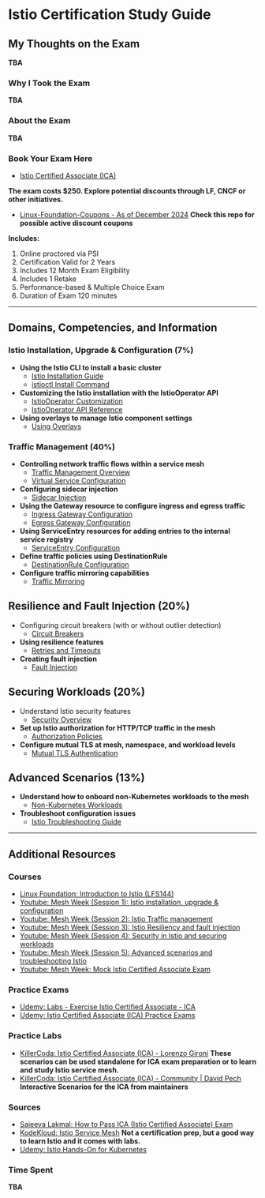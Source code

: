 
# Istio Certification Study Guide

## My Thoughts on the Exam
**TBA**

### Why I Took the Exam
**TBA**

### About the Exam
**TBA**

### Book Your Exam Here
- [Istio Certified Associate (ICA)](https://training.linuxfoundation.org/certification/istio-certified-associate-ica/)

**The exam costs $250. Explore potential discounts through LF, CNCF or other initiatives.**
- [Linux-Foundation-Coupons - As of December 2024](https://github.com/CloudNativeStudyGroup/Linux-Foundation-Coupons) **Check this repo for possible active discount coupons**

**Includes:**  
1. Online proctored via PSI
2. Certification Valid for 2 Years  
3. Includes 12 Month Exam Eligibility  
4. Includes 1 Retake  
5. Performance-based & Multiple Choice Exam  
6. Duration of Exam 120 minutes  

---

## Domains, Competencies, and Information

### Istio Installation, Upgrade & Configuration (7%)
- **Using the Istio CLI to install a basic cluster**
  - [Istio Installation Guide](https://istio.io/latest/docs/setup/install/)
  - [istioctl Install Command](https://istio.io/latest/docs/setup/install/istioctl/)
- **Customizing the Istio installation with the IstioOperator API**
  - [IstioOperator Customization](https://istio.io/latest/docs/setup/install/istioctl/#customizing-the-configuration)
  - [IstioOperator API Reference](https://istio.io/latest/docs/reference/config/istio.operator.v1alpha1/)
- **Using overlays to manage Istio component settings**
  - [Using Overlays](https://istio.io/latest/docs/setup/install/istioctl/#customizing-installation-with-an-overlay)

### Traffic Management (40%)
- **Controlling network traffic flows within a service mesh**
  - [Traffic Management Overview](https://istio.io/latest/docs/concepts/traffic-management/)
  - [Virtual Service Configuration](https://istio.io/latest/docs/reference/config/networking/virtual-service/)
- **Configuring sidecar injection**
  - [Sidecar Injection](https://istio.io/latest/docs/setup/additional-setup/sidecar-injection/)
- **Using the Gateway resource to configure ingress and egress traffic**
  - [Ingress Gateway Configuration](https://istio.io/latest/docs/tasks/traffic-management/ingress/)
  - [Egress Gateway Configuration](https://istio.io/latest/docs/tasks/traffic-management/egress/)
- **Using ServiceEntry resources for adding entries to the internal service registry**
  - [ServiceEntry Configuration](https://istio.io/latest/docs/reference/config/networking/service-entry/)
- **Define traffic policies using DestinationRule**
  - [DestinationRule Configuration](https://istio.io/latest/docs/reference/config/networking/destination-rule/)
- **Configure traffic mirroring capabilities**
  - [Traffic Mirroring](https://istio.io/latest/docs/tasks/traffic-management/traffic-shifting/#mirroring)

## Resilience and Fault Injection (20%)
- Configuring circuit breakers (with or without outlier detection)
  - [Circuit Breakers](https://istio.io/latest/docs/tasks/traffic-management/circuit-breaking/)
- **Using resilience features**
  - [Retries and Timeouts](https://istio.io/latest/docs/tasks/traffic-management/retries-timeouts/)
- **Creating fault injection**
  - [Fault Injection](https://istio.io/latest/docs/tasks/traffic-management/fault-injection/)

## Securing Workloads (20%)
- Understand Istio security features
  - [Security Overview](https://istio.io/latest/docs/concepts/security/)
- **Set up Istio authorization for HTTP/TCP traffic in the mesh**
  - [Authorization Policies](https://istio.io/latest/docs/tasks/security/authorization/)
- **Configure mutual TLS at mesh, namespace, and workload levels**
  - [Mutual TLS Authentication](https://istio.io/latest/docs/tasks/security/authentication/)

## Advanced Scenarios (13%)
- **Understand how to onboard non-Kubernetes workloads to the mesh**
  - [Non-Kubernetes Workloads](https://istio.io/latest/docs/setup/additional-setup/mesh-expansion/)
- **Troubleshoot configuration issues**
  - [Istio Troubleshooting Guide](https://istio.io/latest/docs/ops/common-problems/network-issues/)

---

## Additional Resources

### Courses
- [Linux Foundation: Introduction to Istio (LFS144)](https://trainingportal.linuxfoundation.org/courses/introduction-to-istio-lfs144)
- [Youtube: Mesh Week (Session 1): Istio installation, upgrade & configuration](https://www.youtube.com/watch?v=w_8Gg_jsAbU)
- [Youtube: Mesh Week (Session 2): Istio Traffic management](https://www.youtube.com/watch?v=Q-l1z3ejc8Q)
- [Youtube: Mesh Week (Session 3): Istio Resiliency and fault injection](https://www.youtube.com/watch?v=df6A9PyhubQ)
- [Youtube: Mesh Week (Session 4): Security in Istio and securing workloads](https://www.youtube.com/watch?v=uO-X1U1l23I)
- [Youtube: Mesh Week (Session 5): Advanced scenarios and troubleshooting Istio](https://www.youtube.com/watch?v=Od7L-3tE9oA)
- [Youtube: Mesh Week: Mock Istio Certified Associate Exam](https://www.youtube.com/watch?v=AW8p3_pe64A)

### Practice Exams
- [Udemy: Labs - Exercise Istio Certified Associate - ICA](https://www.udemy.com/course/pe-lf-ica)
- [Udemy: Istio Certified Associate (ICA) Practice Exams](https://www.udemy.com/course/istio-certified-associate-practice-exams)

### Practice Labs
- [KillerCoda: Istio Certified Associate (ICA) - Lorenzo Gironi](https://killercoda.com/lorenzo-g) **These scenarios can be used standalone for ICA exam preparation or to learn and study Istio service mesh.**
- [KillerCoda: Istio Certified Associate (ICA) - Community | David Pech](https://killercoda.com/ica-scenarios) **Interactive Scenarios for the ICA from maintainers**

### Sources
- [Sajeeva Lakmal: How to Pass ICA (Istio Certified Associate) Exam](https://medium.com/@nvsajeeva/how-to-pass-ica-istio-certified-associate-exam-355152566bc8)
- [KodeKloud: Istio Service Mesh](https://learn.kodekloud.com/user/courses/istio-service-mesh) **Not a certification prep, but a good way to learn Istio and it comes with labs.**
- [Udemy: Istio Hands-On for Kubernetes](https://www.udemy.com/course/istio-hands-on-for-kubernetes)

### Time Spent 
**TBA**